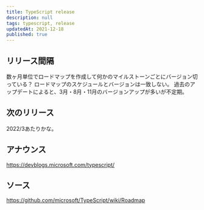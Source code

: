 ```yaml
---
title: TypeScript release
description: null
tags: typescript, release
updatedAt: 2021-12-18
published: true
---
```


## リリース間隔

数ヶ月単位でロードマップを作成して何かのマイルストーンごとにバージョン切っている？
ロードマップのスケジュールとバージョンは一致しない。
過去のアップデートによると、3月・8月・11月のバージョンアップが多いが不定期。

## 次のリリース

2022/3あたりかな。

## アナウンス

https://devblogs.microsoft.com/typescript/

## ソース

https://github.com/microsoft/TypeScript/wiki/Roadmap
